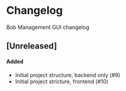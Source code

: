 # Changelog

Bob Management GUI changelog

## [Unreleased]

#### Added

- Initial project structure, backend only (#9)
- Initial project stricture, frontend (#10)
